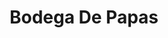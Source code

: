 ---
title: "Bodega De Papas"
url: /toluca-de-lerdo/bodega-de-papas-calle-paseo-del-abasto-6/
shop: frutería
---
